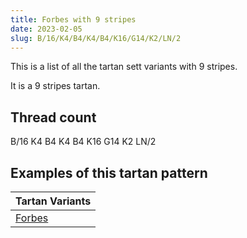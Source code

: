 ```yaml
---
title: Forbes with 9 stripes
date: 2023-02-05
slug: B/16/K4/B4/K4/B4/K16/G14/K2/LN/2
---
```

This is a list of all the tartan sett variants with 9 stripes.

It is a 9 stripes tartan.


## Thread count
B/16 K4 B4 K4 B4 K16 G14 K2 LN/2

## Examples of this tartan pattern

| Tartan Variants |
|---------------|
| [Forbes](/variants/b/16/k4/b4/k4/b4/k16/g14/k2/ln/2-b304080-g008000-k000000-lne0e0e0)||
